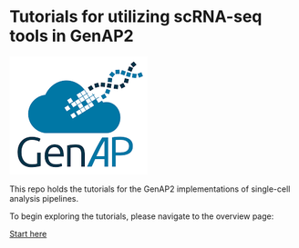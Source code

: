 # Tutorials for utilizing scRNA-seq tools in GenAP2

 ![](./www/genap_logo.png "Logo Title Text 1")

This repo holds the tutorials for the GenAP2 implementations of single-cell analysis pipelines.

To begin exploring the tutorials, please navigate to the overview page:

[Start here](./tutorials/tutorial_overview.md)